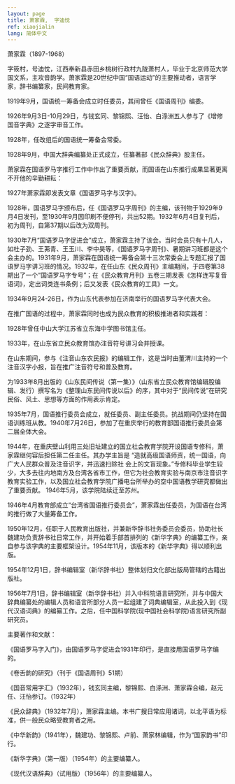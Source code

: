 ```yaml
---
layout: page
title: 萧家霖,  字迪忱
ref: xiaojialin
lang: 简体中文
---
```


萧家霖（1897-1968）

字筱村，号迪忱，江西奉新县赤田乡桃树行政村九陇萧村人，毕业于北京师范大学国文系，主攻音韵学。萧家霖是20世纪中国“国语运动”的主要推动者，语言学家，辞书编纂家，民间教育家。

1919年9月，国语统一筹备会成立时任委员，其间曾任《国语周刊》编委。

1926年9月3日-10月29日，与钱玄同、黎锦熙、汪怡、白涤洲五人参与了《增修国音字典》之逐字审音工作。

1928年，任改组后的国语统一筹备会常委。

1928年9月，中国大辞典编纂处正式成立，任纂著部《民众辞典》股主任。

萧家霖在国语罗马字推行工作中作出了重要贡献，而国语在山东推行成果显著更离不开他的辛勤耕耘：

1927年萧家霖即发表文章《国语罗马字与汉字》。

1928年，国语罗马字颁布后，任《国语罗马字周刊》的主编，该刊物于1929年9月4日发刊，至1930年9月因印刷不便停刊，共出52期。1932年6月4日复刊后，初为周刊，自第37期以后改为双周刊。

1930年7月“国语罗马字促进会”成立，萧家霖主持了该会。当时会员只有十几人，如杜子劲、王茀青、王玉川、李中昊等，《国语罗马字周刊》、暑期讲习班都是这个会主办的。1931年9月，萧家霖在国语统一筹备会第十三次常委会上专题汇报了国语罗马字讲习班的情况。1932年，在任山东《民众周刊》主编期间，于四卷第38期出了一个“国语罗马字专号”；在《民众教育月刊》五卷三期发表《怎样连写复音语词》，定出词类连书条例；后又发表《民众教育的工具》一文。

1934年9月24-26日，作为山东代表参加在济南举行的国语罗马字代表大会。

在推广国语的过程中，萧家霖同时也成为民众教育的积极推进者和实践者：

1928年曾任中山大学江苏省立东海中学图书馆主任。
	
1933年，在山东省立民众教育馆办注音符号讲习会并授课。

在山东期间，参与《注音山东农民报》的编辑工作，这是当时由董渭川主持的一个注音汉字小报，旨在推广注音符号和普及教育。

为1933年8月出版的《山东民间传说（第一集）》（山东省立民众教育馆编辑股编辑、发行）撰写名为《整理山东民间传说以后》的序，其中对于“民间传说”在研究民俗、风土、思想等方面的作用表示肯定。

1935年7月，国语推行委员会成立，就任委员、副主任委员。抗战期间仍坚持在国语训练班从教。1940年7月26日，参加了在重庆举行的教育部国语推行委员会第二届全体大会。

1944年，在重庆壁山利用三处旧址建立的国立社会教育学院开设国语专修科，萧家霖继何容后担任第二任主任。其办学主旨是 “造就高级国语师资，统一国语，向广大人民群众普及注音识字，并迅速扫除社 会上的文盲现象。”专修科毕业学生较少，大多去往内地南方及台湾各省市工作，但它为社会教育实验与南京市注音识字教育实验工作，以及国立社会教育学院广播电台所举办的空中国语教学研究都做出了重要贡献。 1946年5月，该学院陆续迁至苏州。

1946年4月教育部成立“台湾省国语推行委员会”，萧家霖出任委员，为国语在台湾的推行做了大量筹备工作。

1950年12月，任职于人民教育出版社，并兼新华辞书社务委员会委员，协助社长魏建功负责辞书社日常工作，并开始着手部首排列的《新华字典》的编纂工作，亲自参与该字典的主要框架设计。1954年11月，该版本的《新华字典》得以顺利出版。

1954年12月1日，辞书编辑室（新华辞书社）整体划归文化部出版局管辖的古籍出版社。

1956年7月1日，辞书编辑室（新华辞书社）并入中科院语言研究所，并与中国大辞典编纂处的编辑人员和语言所部分人员一起组建了词典编辑室，从此投入到《现代汉语词典》的编纂工作。之后，任中国科学院(现中国社会科学院)语言研究所副研究员。

主要著作和文献：

《国语罗马字入门》，由国语罗马字促进会1931年印行，是直接用国语罗马字编的。

《卷舌韵的研究》（刊于《国语周刊》51期）

《国音常用字汇》（1932年），钱玄同主编，黎锦熙、白涤洲、萧家霖合编，赵元任、汪怡参订。（1932年）

《民众辞典》（1932年7月），萧家霖主编。本书广搜日常应用诸词，以北平语为标准，供一般民众略受教育者之用。

《中华新韵》（1941年），魏建功、黎锦熙、卢前、萧家林编辑，作为“国家韵书”印行。

《新华字典》（第一版）（1954年）的主要编纂人。

《现代汉语辞典》（试用版）（1956年）的主要编纂人。




